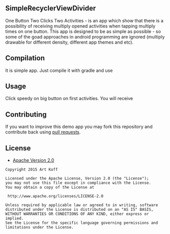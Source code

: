 ## SimpleRecyclerViewDivider
One Button Two Clicks Two Activities - is an app which show that there is a possibility of receiving multiply opened activities when tapping multiply times on one button.
This app is designed to be as simple as possible - so some of the goad approaches in android programming are ignored (multiply drawable for different density, different app themes and etc).


## Compilation
It is simple app. Just compile it with gradle and use

## Usage
Click speedy on big button on first activities. You will receive


## Contributing
If you want to improve this demo app you may fork this repository and contribute back using [pull requests](https://github.com/skart1/AndroidMultiplyActivitiesStart/pulls).


## License

* [Apache Version 2.0](http://www.apache.org/licenses/LICENSE-2.0.html)

```
Copyright 2015 Art Koff

Licensed under the Apache License, Version 2.0 (the "License");
you may not use this file except in compliance with the License.
You may obtain a copy of the License at

 http://www.apache.org/licenses/LICENSE-2.0

Unless required by applicable law or agreed to in writing, software
distributed under the License is distributed on an "AS IS" BASIS,
WITHOUT WARRANTIES OR CONDITIONS OF ANY KIND, either express or implied.
See the License for the specific language governing permissions and
limitations under the License.
```